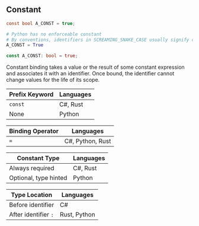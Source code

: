## Constant

```csharp
const bool A_CONST = true;
```

```python
# Python has no enforceable constant
# By conventions, identifiers in SCREAMING_SNAKE_CASE usually signify constants 
A_CONST = True
```

```rust
const A_CONST: bool = true;
```
Constant binding takes a value or the result of some constant expression and associates it with an identifier. Once bound, the identifier cannot change values for the life of its scope.

| Prefix Keyword | Languages |
|----------------|-----------|
| `const`        | C#, Rust  |
| None           | Python    |

| Binding Operator | Languages        |
|------------------|------------------|
| `=`              | C#, Python, Rust |

| Constant Type         | Languages |
|-----------------------|-----------|
| Always required       | C#, Rust  |
| Optional, type hinted | Python    |

| Type Location        | Languages    |
|----------------------|--------------|
| Before identifier    | C#           |
| After identifier `:` | Rust, Python |
